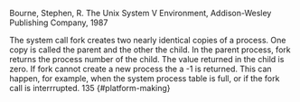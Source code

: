 ﻿Bourne, Stephen, R. The Unix System V Environment, Addison-Wesley Publishing Company, 1987

The system call fork creates two nearly identical copies of a process. One copy is called the parent and the other the child. In the parent process, fork returns the process number of the child. The value returned in the child is zero. If fork cannot create a new process the a -1 is returned. This can happen, for example, when the system process table is full, or if the fork call is interrrupted. 135 {#platform-making}
